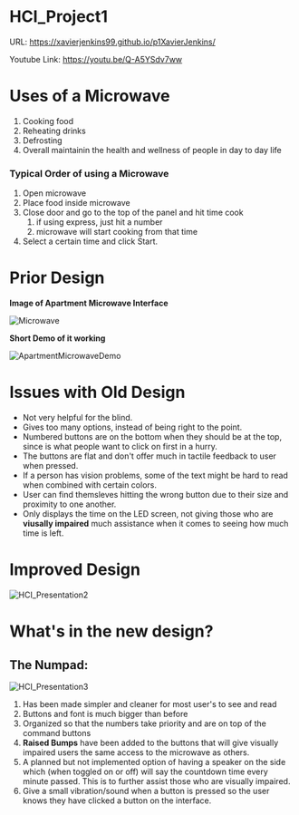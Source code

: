 
# HCI_Project1

URL: https://xavierjenkins99.github.io/p1XavierJenkins/

Youtube Link: https://youtu.be/Q-A5YSdv7ww

# Uses of a Microwave

1. Cooking food
2. Reheating drinks
3. Defrosting
4. Overall maintainin the health and wellness of people in day to day life
### Typical Order of using a Microwave
 1. Open microwave
 2. Place food inside microwave
 3. Close door and go to the top of the panel and hit time cook
      1. if using express, just hit a number 
      2. microwave will start cooking from that time
 4. Select a certain time and click Start.

# Prior Design

**Image of Apartment Microwave Interface**

![Microwave](https://github.com/xavierjenkins99/p1XavierJenkins/blob/main/ApartmentMicrowave.jpg)

**Short Demo of it working**

![ApartmentMicrowaveDemo](https://user-images.githubusercontent.com/47511017/109829505-36bc7a80-7c03-11eb-8bf1-03771315c64e.gif)

# Issues with Old Design

* Not very helpful for the blind.
* Gives too many options, instead of being right to the point.
* Numbered buttons are on the bottom when they should be at the top, since
  is what people want to click on first in a hurry.
* The buttons are flat and don't offer much in tactile feedback to user when pressed.
* If a person has vision problems, some of the text might be hard to read when combined with certain colors.
* User can find themsleves hitting the wrong button due to their size and proximity to one another.
* Only displays the time on the LED screen, not giving those who are **viusally impaired** much assistance when it comes to seeing how much time is left.


# Improved Design

![HCI_Presentation2](https://user-images.githubusercontent.com/47511017/109450946-d74b4880-7a11-11eb-94e4-9bd2c82fd6c7.png)


# What's in the new design?

## The Numpad:
 ![HCI_Presentation3](https://user-images.githubusercontent.com/47511017/109451034-1f6a6b00-7a12-11eb-9f74-5afd5019a2cc.png)
 
1. Has been made simpler and cleaner for most user's to see and read
2. Buttons and font is much bigger than before
3. Organized so that the numbers take priority and are on top of the command buttons
4. **Raised Bumps** have been added to the buttons that will give visually impaired users the same access to the microwave as others.
5. A planned but not implemented option of having a speaker on the side which (when toggled on or off) will say the countdown time every minute passed. This is to further assist those who are visually impaired.
6. Give a small vibration/sound when a button is pressed so the user knows they have clicked a button on the interface.





